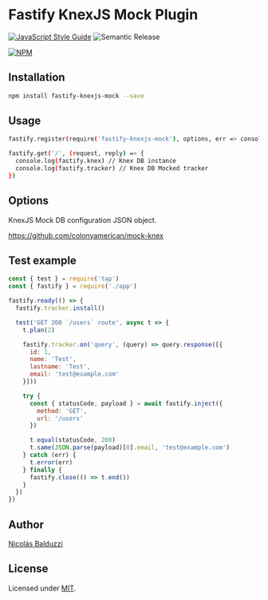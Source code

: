 # Fastify KnexJS Mock Plugin

[![JavaScript Style Guide](https://img.shields.io/badge/code_style-standard-brightgreen.svg)](https://standardjs.com)
![Semantic Release](https://github.com/nbalduzzi/fastify-knexjs-mock/workflows/Semantic%20Release/badge.svg)

[![NPM](https://nodei.co/npm/fastify-knexjs-mock.png?downloads=true&downloadRank=true&stars=true)](https://nodei.co/npm/fastify-knexjs-mock/)

## Installation

```bash
npm install fastify-knexjs-mock --save
```

## Usage

```bash
fastify.register(require('fastify-knexjs-mock'), options, err => console.error(err))

fastify.get('/', (request, reply) => {
  console.log(fastify.knex) // Knex DB instance
  console.log(fastify.tracker) // Knex DB Mocked tracker
})
```

## Options

KnexJS Mock DB configuration JSON object.

<https://github.com/colonyamerican/mock-knex>

## Test example

```javascript
const { test } = require('tap')
const { fastify } = require('./app')

fastify.ready(() => {
  fastify.tracker.install()

  test('GET 200 `/users` route', async t => {
    t.plan(2)

    fastify.tracker.on('query', (query) => query.response([{
      id: 1,
      name: 'Test',
      lastname: 'Test',
      email: 'test@example.com'
    }]))

    try {
      const { statusCode, payload } = await fastify.inject({
        method: 'GET',
        url: '/users'
      })

      t.equal(statusCode, 200)
      t.same(JSON.parse(payload)[0].email, 'test@example.com')
    } catch (err) {
      t.error(err)
    } finally {
      fastify.close(() => t.end())
    }
  })
})
```

## Author

[Nicolás Balduzzi](nico.balduzzi@gmail.com)

## License

Licensed under [MIT](./LICENSE).
